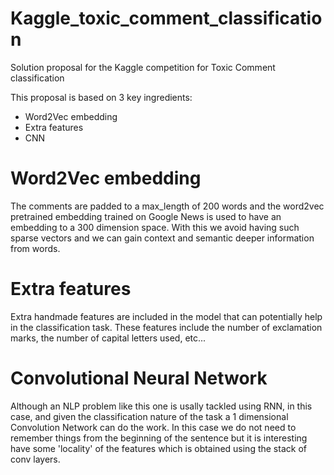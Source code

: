 # Kaggle_toxic_comment_classification
Solution proposal for the Kaggle competition for Toxic Comment classification

This proposal is based on 3 key ingredients:
- Word2Vec embedding
- Extra features
- CNN

# Word2Vec embedding
The comments are padded to a max_length of 200 words and the word2vec pretrained embedding trained on Google News is used to have an embedding to a 300 dimension space.
With this we avoid having such sparse vectors and we can gain context and semantic deeper information from words.

# Extra features
Extra handmade features are included in the model that can potentially help in the classification task. These features include the number of exclamation marks, the number of capital letters used, etc...

# Convolutional Neural Network
Although an NLP problem like this one is usally tackled using RNN, in this case, and given the classification nature of the task a 1 dimensional Convolution Network can do the work.
In this case we do not need to remember things from the beginning of the sentence but it is interesting have some 'locality' of the features which is obtained using the stack of conv layers.


